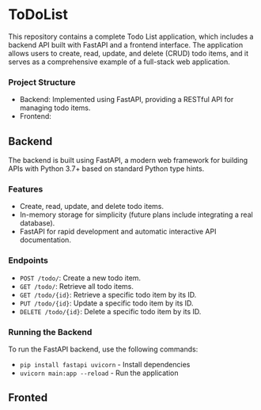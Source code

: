 # ToDoList

This repository contains a complete Todo List application, which includes a backend API built with FastAPI and a frontend interface. The application allows users to create, read, update, and delete (CRUD) todo items, and it serves as a comprehensive example of a full-stack web application.

### Project Structure

- Backend: Implemented using FastAPI, providing a RESTful API for managing todo items.
- Frontend:

## Backend

The backend is built using FastAPI, a modern web framework for building APIs with Python 3.7+ based on standard Python type hints.

### Features

- Create, read, update, and delete todo items.
- In-memory storage for simplicity (future plans include integrating a real database).
- FastAPI for rapid development and automatic interactive API documentation.

### Endpoints

- `POST /todo/`: Create a new todo item.
- `GET /todo/`: Retrieve all todo items.
- `GET /todo/{id}`: Retrieve a specific todo item by its ID.
- `PUT /todo/{id}`: Update a specific todo item by its ID.
- `DELETE /todo/{id}`: Delete a specific todo item by its ID.

### Running the Backend

To run the FastAPI backend, use the following commands:
- `pip install fastapi uvicorn` - Install dependencies
- `uvicorn main:app --reload` - Run the application

## Fronted

